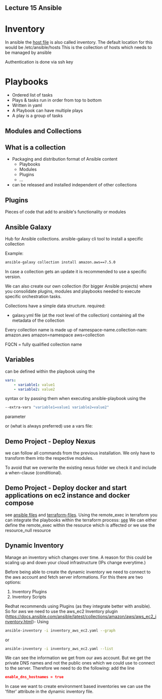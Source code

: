 ## Lecture 15 Ansible

# Inventory

In ansible the [host file](./first_ansible_usage/hosts) is also called inventory.
The default location for this would be /etc/ansible/hosts
This is the collection of hosts which needs to be managed by ansible

Authentication is done via ssh key

# Playbooks

* Ordered list of tasks 
* Plays & tasks run in order from top to bottom 
* Written in yaml 
* A Playbook can have multiple plays 
* A play is a group of tasks 


## Modules and Collections

## What is a collection

* Packaging and distribution format of Ansible content
    * Playbooks
    * Modules
    * Plugins
    * ...
* can be released and installed independent of other collections


## Plugins

Pieces of code that add to ansible's functionality or modules


## Ansible Galaxy

Hub for Ansible collections.
ansible-galaxy cli tool to install a specific collection

Example:
``` bash
ansible-galaxy collection install amazon.aws==7.5.0
```

In case a collection gets an update it is recommended to use a specific version.

We can also create our own collection (for bigger Ansible projects) where you consolidate plugins, modules and playbooks needed to execute specific orchestration tasks.

Collections have a simple data structure.
required:
* galaxy.yml file (at the root level of the collection) containing all the metadata of the collection

Every collection name is made up of namespace-name.collection-nam:
amazon.aws
amazon=namespace
aws=collection

FQCN = fully qualified collection name


## Variables
can be defined within the playbook using the 
``` yaml
vars:
    - variable1: value1
    - variable2: value2
```
syntax
or by passing them when executing ansible-playbook using the
``` bash
--extra-vars "variable1=value1 variable2=value2"
```
parameter

or (what is always preferred) use a vars file:



## Demo Project - Deploy Nexus

we can follow all commands from the previous installation.
We only have to transform them into the respective modules.

To avoid that we overwrite the existing nexus folder we check it and include a when-clause (conditional).


## Demo Project - Deploy docker and start applications on ec2 instance and docker compose
see [ansible files](./deploy-2-ec2-ansible/) and [terraform-files](./deploy-2-ec2-terraform/).
Using the remote_exec in terraform you can integrate the playbooks within the terraform process:
[see](./deploy-2-ec2-tf-ansible-integration/)
We can either define the remote_exec within the resource which is affected or we use the resource_null resource


## Dynamic Inventory
Manage an inventory which changes over time.
A reason for this could be scaling up and down your cloud infrastructure (IPs change everytime.)

Before being able to create the dynamic inventory we need to connect to the aws account and fetch server informations.
For this there are two options:

1. Inventory Plugins
2. Inventory Scripts

Redhat recommends using Plugins (as they integrate better with ansible).
So for aws we need to use the aws_ec2 Inventory plugin (https://docs.ansible.com/ansible/latest/collections/amazon/aws/aws_ec2_inventory.html)-
Using
```bash
ansible-inventory -i inventory_aws_ec2.yaml --graph
```
or
```bash
ansible-inventory -i inventory_aws_ec2.yaml --list
```
We can see the information we get from our aws account.
But we get the private DNS names and not the public ones which we could use to connect to the server.
Therefore we need to do the following:
add the line 
``` json
enable_dns_hostnames = true
```

In case we want to create environment based inventories we can use the 'filter' attribute in the dynamic inventory file.

